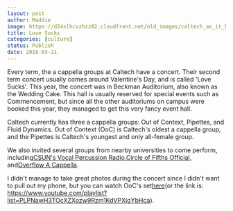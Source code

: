 ```yaml
---
layout: post
author: Maddie
image: https://d24slhcvzhzz82.cloudfront.net/old_images/caltech_as_it_happens/6a0105349b8251970b01b8d2e65347970c.jpg
title: Love Sucks
categories: [culture]
status: Publish
date: 2018-03-21
---
```


Every term, the a cappella groups at Caltech have a concert. Their second term concert usually comes around Valentine's Day, and is called 'Love Sucks'. This year, the concert was in Beckman Auditorium, also known as the Wedding Cake. This hall is usually reserved for special events such as Commencement, but since all the other auditoriums on campus were booked this year, they managed to get this very fancy event hall.

Caltech currently has three a cappella groups: Out of Context, Pipettes, and Fluid Dynamics. Out of Context (OoC) is Caltech's oldest a cappella group, and the Pipettes is Caltech's youngest and only all-female group.

We also invited several groups from nearby universities to come perform, including[CSUN's Vocal Percussion Radio](https://www.facebook.com/vprcsun/?fref=mentions),[Circle of Fifths Official](https://www.facebook.com/circleoffifthsuci/?fref=mentions), and[Overflow A Cappella](https://www.facebook.com/OverflowACappella/?fref=mentions).

I didn't manage to take great photos during the concert since I didn't want to pull out my phone, but you can watch OoC's set[here](https://www.youtube.com/playlist?list=PLPNawH3TOcXZXozw9Rzm1KdVPXjgYbHca)(or the link is: https://www.youtube.com/playlist?list=PLPNawH3TOcXZXozw9Rzm1KdVPXjgYbHca).

